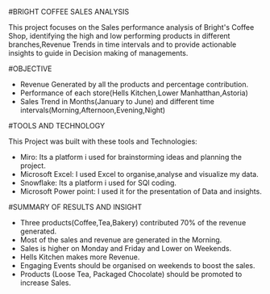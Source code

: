 #BRIGHT COFFEE SALES ANALYSIS

This project focuses on the Sales performance analysis of Bright's Coffee Shop, identifying the high and low performing products in different branches,Revenue Trends in time intervals and to provide actionable insights to guide in Decision making of managements.

#OBJECTIVE
* Revenue Generated by all the products and percentage contribution.
* Performance of each store(Hells Kitchen,Lower Manhatthan,Astoria)
* Sales Trend in Months(January to June) and different time intervals(Morning,Afternoon,Evening,Night)

#TOOLS AND TECHNOLOGY

This Project was built with these tools and Technologies:

* Miro: Its a platform i used for brainstorming ideas and planning the project.
* Microsoft Excel: I used Excel to organise,analyse and visualize my data.
* Snowflake: Its a platform i used for SQl coding.
* Microsoft Power point: I used it for the presentation of Data and insights.

#SUMMARY OF RESULTS AND INSIGHT

* Three products(Coffee,Tea,Bakery) contributed 70% of the revenue generated.
*  Most of the sales and revenue are generated in the Morning.
* Sales is higher on Monday and Friday and Lower on Weekends.
* Hells Kitchen makes more Revenue.
* Engaging Events should be organised on weekends to boost the sales.
* Products (Loose Tea, Packaged Chocolate) should be promoted to increase Sales.

